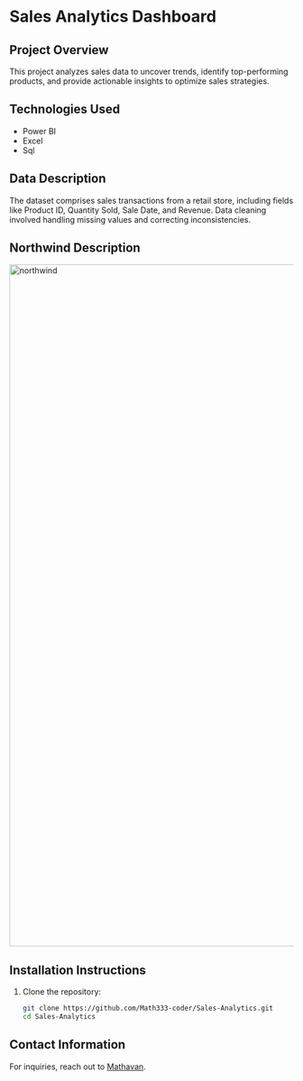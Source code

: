 # Sales Analytics Dashboard

## Project Overview
This project analyzes sales data to uncover trends, identify top-performing products, and provide actionable insights to optimize sales strategies.

## Technologies Used
- Power BI
- Excel
- Sql

## Data Description
The dataset comprises sales transactions from a retail store, including fields like Product ID, Quantity Sold, Sale Date, and Revenue. Data cleaning involved handling missing values and correcting inconsistencies.

## Northwind Description
<img width="1504" height="1210" alt="northwind" src="https://github.com/user-attachments/assets/f5a040b4-de07-4b0a-a1ed-a8eeb40b2d3a" />


## Installation Instructions
1. Clone the repository:
   ```bash
   git clone https://github.com/Math333-coder/Sales-Analytics.git
   cd Sales-Analytics

## Contact Information

For inquiries, reach out to [Mathavan](mailto:mathavannavy@gmail.com).
